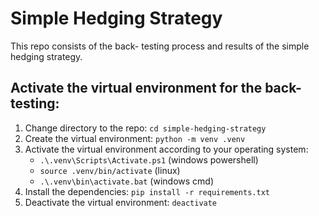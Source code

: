 # Simple Hedging Strategy
This repo consists of the back- testing  process and results of  the simple hedging strategy.

## Activate the virtual environment for the back-testing:
1. Change directory to the repo: `cd simple-hedging-strategy`
2. Create the virtual environment: `python -m venv .venv`
3. Activate the virtual environment according to your operating system: 
    * `.\.venv\Scripts\Activate.ps1` (windows powershell)
    * `source .venv/bin/activate` (linux)
    * `.\.venv\bin\activate.bat` (windows cmd)
4. Install the dependencies: `pip install -r requirements.txt`
5. Deactivate the virtual environment: `deactivate`


